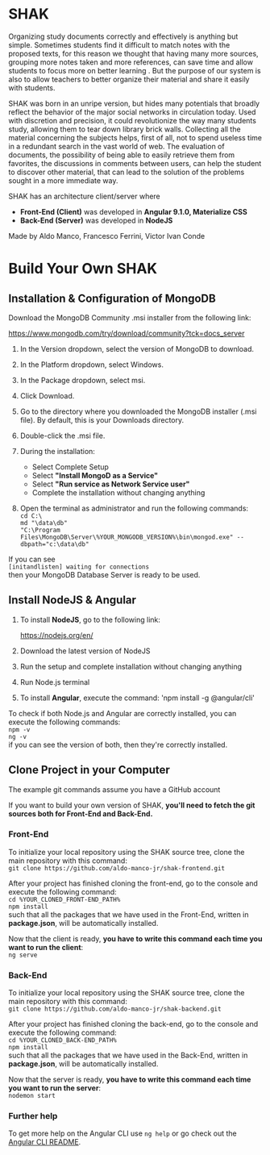 # SHAK

Organizing study documents correctly and effectively is anything but simple.
Sometimes students find it difficult to match notes with the proposed texts, for this reason we thought that having many more sources, grouping more notes taken and more references, can save time and allow students to focus more on better learning . But the purpose of our system is also to allow teachers to better organize their material and share it easily with students.

SHAK was born in an unripe version, but hides many potentials that broadly reflect the behavior of the major social networks in circulation today.
Used with discretion and precision, it could revolutionize the way many students study, allowing them to tear down library brick walls.
Collecting all the material concerning the subjects helps, first of all, not to spend useless time in a redundant search in the vast world of web. The evaluation of documents, the possibility of being able to easily retrieve them from favorites, the discussions in comments between users, can help the student to discover other material, that can lead to the solution of the problems sought in a more immediate way.

SHAK has an architecture client/server where
- **Front-End (Client)** was developed in **Angular 9.1.0, Materialize CSS**
- **Back-End (Server)** was developed in **NodeJS**

Made by Aldo Manco, Francesco Ferrini, Victor Ivan Conde

# Build Your Own SHAK 

## Installation & Configuration of MongoDB

Download the MongoDB Community .msi installer from the following link:  

https://www.mongodb.com/try/download/community?tck=docs_server

1. In the Version dropdown, select the version of MongoDB to download.
2. In the Platform dropdown, select Windows.
3. In the Package dropdown, select msi.
4. Click Download.
5. Go to the directory where you downloaded the MongoDB installer (.msi file). By default, this is your Downloads directory.
6. Double-click the .msi file.

7. During the installation:
   - Select Complete Setup
   - Select **"Install MongoD as a Service"**
   - Select **"Run service as Network Service user"**
   - Complete the installation without changing anything

8. Open the terminal as administrator and run the following commands:  
`cd C:\`  
`md "\data\db"`  
`"C:\Program Files\MongoDB\Server\%YOUR_MONGODB_VERSION%\bin\mongod.exe" --dbpath="c:\data\db"`  

If you can see  
`[initandlisten] waiting for connections`  
then your MongoDB Database Server is ready to be used.

## Install NodeJS & Angular

1. To install **NodeJS**, go to the following link:

   https://nodejs.org/en/  
   
2. Download the latest version of NodeJS
3. Run the setup and complete installation without changing anything
4. Run Node.js terminal
5. To install **Angular**, execute the command:
'npm install -g @angular/cli'

To check if both Node.js and Angular are correctly installed, you can execute the following commands:  
`npm -v`  
`ng -v`  
if you can see the version of both, then they're correctly installed.

## Clone Project in your Computer

The example git commands assume you have a GitHub account

If you want to build your own version of SHAK, **you'll need to fetch the git sources both for Front-End and Back-End.**

### Front-End

To initialize your local repository using the SHAK source tree, clone the main repository with this command:  
`git clone https://github.com/aldo-manco-jr/shak-frontend.git`  

After your project has finished cloning the front-end, go to the console and execute the following command:  
`cd %YOUR_CLONED_FRONT-END_PATH%`  
`npm install`  
such that all the packages that we have used in the Front-End, written in **package.json**, will be automatically installed.  
  
Now that the client is ready, **you have to write this command each time you want to run the client**:  
`ng serve`  

### Back-End

To initialize your local repository using the SHAK source tree, clone the main repository with this command:  
`git clone https://github.com/aldo-manco-jr/shak-backend.git`  

After your project has finished cloning the back-end, go to the console and execute the following command:  
`cd %YOUR_CLONED_BACK-END_PATH%`  
`npm install`  
such that all the packages that we have used in the Back-End, written in **package.json**, will be automatically installed.  
  
Now that the server is ready, **you have to write this command each time you want to run the server**:  
`nodemon start`  

### Further help

To get more help on the Angular CLI use `ng help` or go check out the [Angular CLI README](https://github.com/angular/angular-cli/blob/master/README.md).
